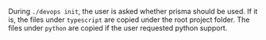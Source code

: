 During `./devops init`, the user is asked whether prisma should be used.
If it is, the files under `typescript` are copied under the root project folder. 
The files under `python` are copied if the user requested python support.